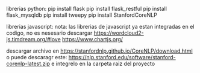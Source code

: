 librerias python:
  pip install flask
  pip install flask_restful
  pip install flask_mysqldb
  pip install tweepy
  pip install StanfordCoreNLP
  
librerias javascript:
  nota: las librerias de javascript ya estan integradas en el codigo, no es nesesario descargar
  https://wordcloud2-js.timdream.org/#love
  https://www.chartjs.org/
 
descargar archivo en https://stanfordnlp.github.io/CoreNLP/download.html 
o puede descaragr este: https://nlp.stanford.edu/software/stanford-corenlp-latest.zip e integrelo en la carpeta raiz del proyecto

